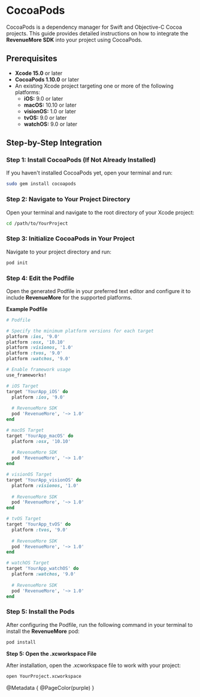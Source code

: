 # CocoaPods

CocoaPods is a dependency manager for Swift and Objective-C Cocoa projects. This guide provides detailed instructions on how to integrate the **RevenueMore SDK** into your project using CocoaPods.

## Prerequisites

- **Xcode 15.0** or later
- **CocoaPods 1.10.0** or later
- An existing Xcode project targeting one or more of the following platforms:
  - **iOS:** 9.0 or later
  - **macOS:** 10.10 or later
  - **visionOS:** 1.0 or later
  - **tvOS:** 9.0 or later
  - **watchOS:** 9.0 or later

## Step-by-Step Integration

### Step 1: Install CocoaPods (If Not Already Installed)

If you haven't installed CocoaPods yet, open your terminal and run:

```bash
sudo gem install cocoapods
```

### Step 2: Navigate to Your Project Directory

Open your terminal and navigate to the root directory of your Xcode project:

```bash
cd /path/to/YourProject
```

### Step 3: Initialize CocoaPods in Your Project

Navigate to your project directory and run:

```bash
pod init
```
### Step 4: Edit the Podfile

Open the generated Podfile in your preferred text editor and configure it to include **RevenueMore** for the supported platforms.

**Example Podfile**
```ruby
# Podfile

# Specify the minimum platform versions for each target
platform :ios, '9.0'
platform :osx, '10.10'
platform :visionos, '1.0'
platform :tvos, '9.0'
platform :watchos, '9.0'

# Enable framework usage
use_frameworks!

# iOS Target
target 'YourApp_iOS' do
  platform :ios, '9.0'
  
  # RevenueMore SDK
  pod 'RevenueMore', '~> 1.0'
end

# macOS Target
target 'YourApp_macOS' do
  platform :osx, '10.10'
  
  # RevenueMore SDK
  pod 'RevenueMore', '~> 1.0'
end

# visionOS Target
target 'YourApp_visionOS' do
  platform :visionos, '1.0'
  
  # RevenueMore SDK
  pod 'RevenueMore', '~> 1.0'
end

# tvOS Target
target 'YourApp_tvOS' do
  platform :tvos, '9.0'
  
  # RevenueMore SDK
  pod 'RevenueMore', '~> 1.0'
end

# watchOS Target
target 'YourApp_watchOS' do
  platform :watchos, '9.0'
  
  # RevenueMore SDK
  pod 'RevenueMore', '~> 1.0'
end
```

### Step 5: Install the Pods

After configuring the Podfile, run the following command in your terminal to install the **RevenueMore** pod:

```bash
pod install
```



**Step 5: Open the .xcworkspace File**

After installation, open the .xcworkspace file to work with your project:
```bash
open YourProject.xcworkspace
```
@Metadata {
    @PageColor(purple)
}
